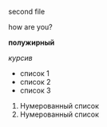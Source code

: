 second file

how are you?

**полужирный**

*курсив*

* список 1
* список 2
* список 3

1. Нумерованный список
2. Нумерованный список

